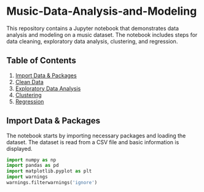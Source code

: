 # Music-Data-Analysis-and-Modeling

This repository contains a Jupyter notebook that demonstrates data analysis and modeling on a music dataset. The notebook includes steps for data cleaning, exploratory data analysis, clustering, and regression.

## Table of Contents

1. [Import Data & Packages](#import-data--packages)
2. [Clean Data](#clean-data)
3. [Exploratory Data Analysis](#exploratory-data-analysis)
4. [Clustering](#clustering)
5. [Regression](#regression)

## Import Data & Packages

The notebook starts by importing necessary packages and loading the dataset. The dataset is read from a CSV file and basic information is displayed.

```python
import numpy as np
import pandas as pd
import matplotlib.pyplot as plt
import warnings
warnings.filterwarnings('ignore')
